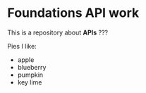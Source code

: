 # Foundations API work

This is a repository about **APIs** ???


Pies I like:

* apple
* blueberry
* pumpkin
* key lime